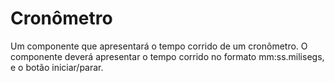 # Cronômetro
Um componente que apresentará o tempo corrido de um cronômetro. O componente deverá apresentar o tempo corrido no formato mm:ss.milisegs, e o botão iniciar/parar.
